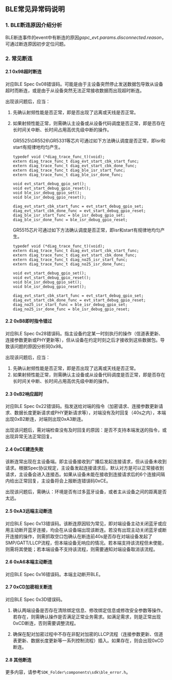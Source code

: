 ## BLE常见异常码说明



### 1. BLE断连原因介绍分析

BLE断连事件的event中有断连的原因*gapc_evt.params.disconnected.reason*，可通过断连原因初步定位问题。



### 2. 常见断连

#### 2.1 0x98超时断连

对应BLE Spec 0x08错误码。可能是由于主设备突然停止发送数据包导致从设备超时而断连，或是由于从设备突然无法正常接收数据而出现超时断连。

出现该问题后，应当：

1. 先确认射频性能是否正常，即是否出现了远离或天线是否正常。

2. 如果射频性能正常，则需确认主设备或从设备代码调度是否正常，即是否存在长时间关中断、长时间占用高优先级中断的操作。

	GR5525\GR5526\GR5331等芯片可通过如下方法确认调度是否正常，即isr和start有规律地均匀产生。
	
	```
	typedef void (*diag_trace_func_t)(void);
	extern diag_trace_func_t diag_evt_start_cbk_start_func; 
	extern diag_trace_func_t diag_evt_start_cbk_done_func; 
	extern diag_trace_func_t diag_ble_isr_start_func; 
	extern diag_trace_func_t diag_ble_isr_done_func;
	
	void evt_start_debug_gpio_set();
	void evt_start_debug_gpio_reset();
	void ble_isr_debug_gpio_set();
	void ble_isr_debug_gpio_reset();
	
	diag_evt_start_cbk_start_func = evt_start_debug_gpio_set;
	diag_evt_start_cbk_done_func = evt_start_debug_gpio_reset;
	diag_ble_isr_start_func = ble_isr_debug_gpio_set;
	diag_ble_isr_done_func = ble_isr_debug_gpio_reset;
	```
	
	GR5515芯片可通过如下方法确认调度是否正常，即isr和start有规律地均匀产生。
	
	```
	typedef void (*diag_trace_func_t)(void);
	extern diag_trace_func_t diag_evt_start_cbk_start_func; 
	extern diag_trace_func_t diag_evt_start_cbk_done_func; 
	extern diag_trace_func_t diag_no25_isr_start_func; 
	extern diag_trace_func_t diag_no25_isr_done_func;
	
	void evt_start_debug_gpio_set();
	void evt_start_debug_gpio_reset();
	void ble_isr_debug_gpio_set();
	void ble_isr_debug_gpio_reset();
	
	diag_evt_start_cbk_start_func = evt_start_debug_gpio_set;
	diag_evt_start_cbk_done_func = evt_start_debug_gpio_reset;
	diag_no25_isr_start_func = ble_isr_debug_gpio_set;
	diag_no25_isr_done_func = ble_isr_debug_gpio_reset;
	```
	
	

#### 2.2 0xB8即时指令错过

对应BLE Spec 0x28错误码。指主设备约定某一时刻执行的操作（信道表更新、连接参数更新或PHY更新等），但从设备在约定时刻之后才接收到这些数据包。导致该问题的原因分析同0x98。

出现该问题后，应当：

1. 先确认射频性能是否正常，即是否出现了远离或天线是否正常。
2. 如果射频性能正常，则需确认主设备或从设备代码调度是否正常，即是否存在长时间关中断、长时间占用高优先级中断的操作。



#### 2.3 0xB2响应超时

对应BLE Spec 0x22错误码。指发送给对端的指令（加密请求、连接参数更新请求、数据长度更新请求或PHY更新请求等），对端没有及时回复（40s之内），本端出现0xB2断连，对端则出现0xA3断连。

出现该问题后，需对端检查没有及时回复的原因：是否不支持本端发送的指令，或出现异常无法正常回复。



#### 2.4 0xCE建连失败

该断连常出现在主设备端。即主设备接收到广播后发起连接请求，但从设备未收到请求。根据Spec协议规定，主设备发起连接请求后，默认对方是可以正常接收到请求，主设备会进入连接态。如果从设备未能在接收到连接请求后的6个连接间隔内给出正常回复，主设备将会上报断连错误码0xCE。

出现该问题后，需确认：环境是否有过多蓝牙设备，或者主从设备之间的距离是否太远。

#### 2.5 0xA3远端主动断连

对应BLE Spec 0x13错误码。该断连原因较为常见，即对端设备主动关闭蓝牙或应用主动断开蓝牙连接，均会在从设备端出现该断连。若没有出现主动关闭蓝牙或断开连接的操作，则需抓取空口包确认在断连前40s是否存在对端设备发起了SMP/GATT/LLCP流程，但本端设备无响应的情况。若本端支持该流程但未使能，则需将其使能；若本端设备不支持该流程，则需要通知对端设备取消该流程。



#### 2.6 0xA6本端主动断连

对应BLE Spec 0x16错误码。本端主动断开BLE。



#### 2.7 0xCD加密相关断连

对应BLE Spec 0x3D错误码。

1. 确认两端设备是否存在清除绑定信息、修改绑定信息或修改安全参数等操作。若存在，则需确认操作是否满足正常业务需求。如满足需求，则是正常出现0xCD断连，否则需要调整流程。

2. 确保在配对加密过程中不存在非配对加密的LLCP流程（连接参数更新、信道表更新、数据长度更新等一系列控制流程）插入。如果存在，则会出现0xCD断连。



#### 2.8 其他断连

更多内容，请参考`SDK_Folder\components\sdk\ble_error.h`。

